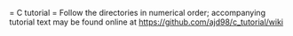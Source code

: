 = C tutorial =
Follow the directories in numerical order; accompanying tutorial text may be found online at https://github.com/ajd98/c_tutorial/wiki
